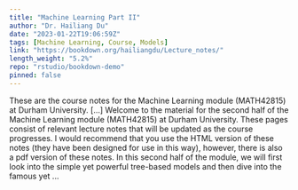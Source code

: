 ```yaml
---
title: "Machine Learning Part II"
author: "Dr. Hailiang Du"
date: "2023-01-22T19:06:59Z"
tags: [Machine Learning, Course, Models]
link: "https://bookdown.org/hailiangdu/Lecture_notes/"
length_weight: "5.2%"
repo: "rstudio/bookdown-demo"
pinned: false
---
```


These are the course notes for the Machine Learning module (MATH42815) at Durham University. [...] Welcome to the material for the second half of the Machine Learning module (MATH42815) at Durham University. These pages consist of relevant lecture notes that will be updated as the course progresses. I would recommend that you use the HTML version of these notes (they have been designed for use in this way), however, there is also a pdf version of these notes. In this second half of the module, we will first look into the simple yet powerful tree-based models and then dive into the famous yet ...
